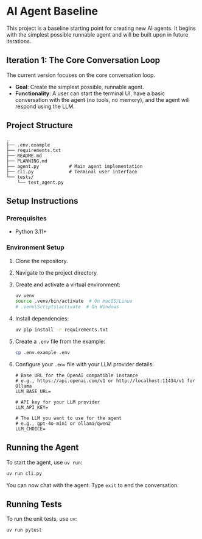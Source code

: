 # AI Agent Baseline

This project is a baseline starting point for creating new AI agents. It begins with the simplest possible runnable agent and will be built upon in future iterations.

## Iteration 1: The Core Conversation Loop

The current version focuses on the core conversation loop.

*   **Goal**: Create the simplest possible, runnable agent.
*   **Functionality**: A user can start the terminal UI, have a basic conversation with the agent (no tools, no memory), and the agent will respond using the LLM.

## Project Structure

```
.
├── .env.example
├── requirements.txt
├── README.md
├── PLANNING.md
├── agent.py           # Main agent implementation
├── cli.py             # Terminal user interface
└── tests/
    └── test_agent.py
```

## Setup Instructions

### Prerequisites

- Python 3.11+

### Environment Setup

1.  Clone the repository.
2.  Navigate to the project directory.
3.  Create and activate a virtual environment:
    ```bash
    uv venv
    source .venv/bin/activate  # On macOS/Linux
    # .venv\Scripts\activate  # On Windows
    ```
4.  Install dependencies:
    ```bash
    uv pip install -r requirements.txt
    ```
5.  Create a `.env` file from the example:
    ```bash
    cp .env.example .env
    ```
6.  Configure your `.env` file with your LLM provider details:

    ```
    # Base URL for the OpenAI compatible instance
    # e.g., https://api.openai.com/v1 or http://localhost:11434/v1 for Ollama
    LLM_BASE_URL=

    # API key for your LLM provider
    LLM_API_KEY=

    # The LLM you want to use for the agent
    # e.g., gpt-4o-mini or ollama/qwen2
    LLM_CHOICE=
    ```

## Running the Agent

To start the agent, use `uv run`:

```bash
uv run cli.py
```

You can now chat with the agent. Type `exit` to end the conversation.

## Running Tests

To run the unit tests, use `uv`:

```bash
uv run pytest
```